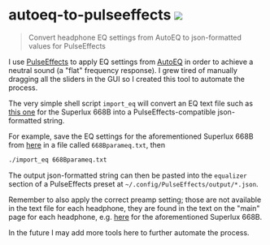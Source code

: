 # autoeq-to-pulseeffects <img src="https://img.shields.io/github/license/johanengstrand/autoeq-to-pulseeffects">

>  Convert headphone EQ settings from AutoEQ to json-formatted values for PulseEffects 

I use [PulseEffects](https://github.com/wwmm/pulseeffects) to apply EQ settings from [AutoEQ](https://github.com/jaakkopasanen/AutoEq) in order to achieve a neutral sound (a "flat" frequency response). I grew tired of manually dragging all the sliders in the GUI so I created this tool to automate the process.

The very simple shell script `import_eq` will convert an EQ text file such as [this one](https://github.com/jaakkopasanen/AutoEq/blob/master/results/innerfidelity/sbaf-serious/Superlux%20HD%20668B/Superlux%20HD%20668B%20ParametricEQ.txt) for the Superlux 668B into a PulseEffects-compatible json-formatted string. 

For example, save the EQ settings for the aforementioned Superlux 668B from [here](https://github.com/jaakkopasanen/AutoEq/blob/master/results/innerfidelity/sbaf-serious/Superlux%20HD%20668B/Superlux%20HD%20668B%20ParametricEQ.txt) in a file called `668Bparameq.txt`, then

``` bash
./import_eq 668Bparameq.txt
```

The output json-formatted string can then be pasted into the `equalizer` section of a PulseEffects preset at `~/.config/PulseEffects/output/*.json`. 

Remember to also apply the correct preamp setting; those are not available in the text file for each headphone, they are found in the text on the "main" page for each headphone, e.g. [here](https://github.com/jaakkopasanen/AutoEq/tree/master/results/innerfidelity/sbaf-serious/Superlux%20HD%20668B) for the aforementioned Superlux 668B.

In the future I may add more tools here to further automate the process.

